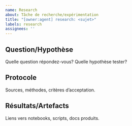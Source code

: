 ```yaml
---
name: Research
about: Tâche de recherche/expérimentation
title: "[owner:agent] research: <sujet>"
labels: research
assignees: ''
---
```


## Question/Hypothèse

Quelle question répondez-vous? Quelle hypothèse tester?

## Protocole

Sources, méthodes, critères d’acceptation.

## Résultats/Artefacts

Liens vers notebooks, scripts, docs produits.
